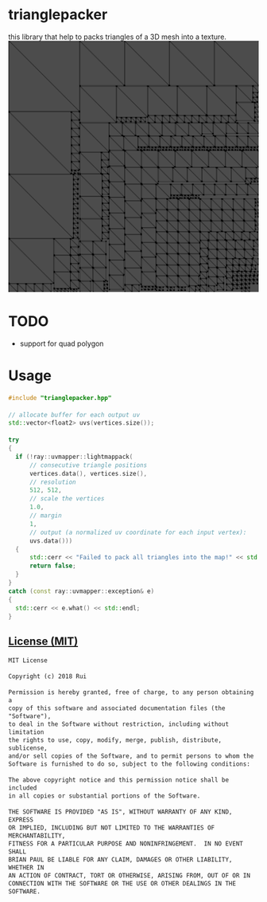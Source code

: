 # trianglepacker
this library that help to packs triangles of a 3D mesh into a texture.
![preview.png](preview.png)

# TODO
* support for quad polygon

# Usage
```c++
#include "trianglepacker.hpp"

// allocate buffer for each output uv
std::vector<float2> uvs(vertices.size());

try
{
  if (!ray::uvmapper::lightmappack(
      // consecutive triangle positions
      vertices.data(), vertices.size(), 
      // resolution
      512, 512, 
      // scale the vertices
      1.0, 
      // margin
      1, 
      // output (a normalized uv coordinate for each input vertex):
      uvs.data()))
  {
      std::cerr << "Failed to pack all triangles into the map!" << std::endl;
      return false;
  }
}
catch (const ray::uvmapper::exception& e)
{
  std::cerr << e.what() << std::endl;
}
```

[License (MIT)](https://raw.githubusercontent.com/ray-cast/trianglepacker/master/LICENSE.txt)
-------------------------------------------------------------------------------
    MIT License

    Copyright (c) 2018 Rui

	Permission is hereby granted, free of charge, to any person obtaining a
	copy of this software and associated documentation files (the "Software"),
	to deal in the Software without restriction, including without limitation
	the rights to use, copy, modify, merge, publish, distribute, sublicense,
	and/or sell copies of the Software, and to permit persons to whom the
	Software is furnished to do so, subject to the following conditions:

	The above copyright notice and this permission notice shall be included
	in all copies or substantial portions of the Software.

	THE SOFTWARE IS PROVIDED "AS IS", WITHOUT WARRANTY OF ANY KIND, EXPRESS
	OR IMPLIED, INCLUDING BUT NOT LIMITED TO THE WARRANTIES OF MERCHANTABILITY,
	FITNESS FOR A PARTICULAR PURPOSE AND NONINFRINGEMENT.  IN NO EVENT SHALL
	BRIAN PAUL BE LIABLE FOR ANY CLAIM, DAMAGES OR OTHER LIABILITY, WHETHER IN
	AN ACTION OF CONTRACT, TORT OR OTHERWISE, ARISING FROM, OUT OF OR IN
	CONNECTION WITH THE SOFTWARE OR THE USE OR OTHER DEALINGS IN THE SOFTWARE.
